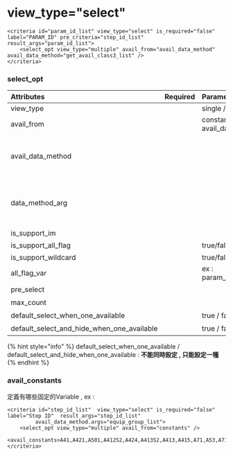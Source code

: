 # view\_type="select"

```markup
<criteria id="param_id_list" view_type="select" is_required="false" label="PARAM_ID" pre_criteria="step_id_list" result_args="param_id_list">
    <select_opt view_type="multiple" avail_from="avail_data_method" avail_data_method="get_avail_class3_list" />
</criteria>
```

### select\_opt

| Attributes | Required | Parameters | Description |
| :--- | :--- | :--- | :--- |
| view\_type |  | single / multiple |  |
| avail\_from |  | constants / avail\_data\_method |  |
| avail\_data\_method |  |  | 填入 取得 avail data 的 method ID, method id 會對應到&lt;avail\_data\_method\_list&gt; 的&lt;avail\_data\_method&gt; 的 ID |
| data\_method\_arg |  |  | ex : data\_method\_arg="tab\_shop=array" 替換method裡面SQL , 用\#\#包住的變數 \(順序 : data\_method\_arg -&gt; 一般argmap\) |
| is\_support\_im |  |  |  |
| is\_support\_all\_flag |  | true/false | 是否顯示ALL Button |
| is\_support\_wildcard |  | true/false |  |
| all\_flag\_var |  | ex : param\_name\_list\_all | 存放all flag是否開啟的參數 |
| pre\_select |  |  | 預選值 |
| max\_count |  |  | 選取參數的最大值 |
| default\_select\_when\_one\_available  |  | true / false | 預選該唯一的available |
| default\_select\_and\_hide\_when\_one\_available |  | true / false | 預選且該criteria 隱藏 |

{% hint style="info" %}
default\_select\_when\_one\_available / default\_select\_and\_hide\_when\_one\_available : **不能同時設定 , 只能設定一種**
{% endhint %}

### avail\_constants

定義有哪些固定的Variable ,  ex :

```markup
<criteria id="step_id_list"  view_type="select" is_required="false" label="Step ID"  result_args="step_id_list" 
		 avail_data_method.args="equip_group_list">
	<select_opt view_type="multiple" avail_from="constants" />
	<avail_constants>A41,A421,A501,A412S2,A424,A413S2,A413,A415,A71,A53,A710,A425,A111,A422,A119,A411S1,A411,A50,A417,A42,A701,A416,A66,A423,A414,A411S2,A414S2,A412,A51,A412S1,A413S4</avail_constants>
</criteria>
```

